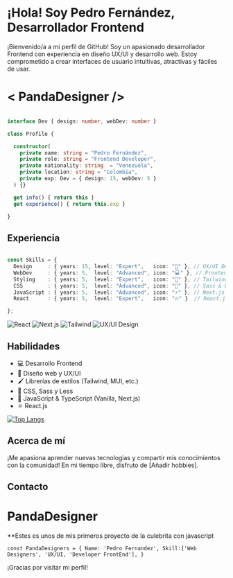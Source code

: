 # ¡Hola! Soy Pedro Fernández, Desarrollador Frontend

¡Bienvenido/a a mi perfil de GitHub! Soy un apasionado desarrollador Frontend con experiencia en diseño UX/UI y desarrollo web. Estoy comprometido a crear interfaces de usuario intuitivas, atractivas y fáciles de usar.

# < PandaDesigner />

```typescript

interface Dev { design: number, webDev: number }

class Profile {

  constructor(
    private name: string = "Pedro Fernández",
    private role: string = "Frontend Developer",
    private nationality: string  = "Venezuela",
    private location: string = "Colombia",
    private exp: Dev = { design: 15, webDev: 5 }
  ) {}

  get info() { return this }
  get experience() { return this.exp }

}

```

## Experiencia

```typescript

const Skills = {
  Design     : { years: 15, level: "Expert",   icon: "🎨" }, // UX/UI Design
  WebDev     : { years: 5,  level: "Advanced", icon: "💻" }, // Frontend
  Styling    : { years: 5,  level: "Expert",   icon: "🚀" }, // Tailwind & MUI
  CSS        : { years: 5,  level: "Advanced", icon: "🌟" }, // Sass & Less
  JavaScript : { years: 5,  level: "Advanced", icon: "⚡" }, // Next.js & TypeScript
  React      : { years: 5,  level: "Expert",   icon: "🔥" }  // React.js & TypeScript

};

```
![React](https://img.shields.io/badge/React.js-75%25-61DAFB?style=flat-square)
![Next.js](https://img.shields.io/badge/Next.js-70%25-000000?style=flat-square)
![Tailwind](https://img.shields.io/badge/Tailwind%20CSS-80%25-38B2AC?style=flat-square)
![UX/UI Design](https://img.shields.io/badge/UX/UI%20Design-90%25-FF66B2?style=flat-square)

## Habilidades

- 💻 Desarrollo Frontend
- 🎨 Diseño web y UX/UI
- 🖌️ Librerías de estilos (Tailwind, MUI, etc.)
- 🎨 CSS, Sass y Less
- 🚀 JavaScript & TypeScript (Vanilla, Next.js)
- ⚛️ React.js

 [![Top Langs](https://github-readme-stats.vercel.app/api/top-langs/?username=PandaDesigner&layout=compact&theme=radical)](https://github.com/anuraghazra/github-readme-stats)

## Acerca de mí

¡Me apasiona aprender nuevas tecnologías y compartir mis conocimientos con la comunidad! En mi tiempo libre, disfruto de [Añadir hobbies].

## Contacto

 # PandaDesigner
**Estes es unos de mis primeros proyecto de la culebrita con javascript 

``
const PandaDesigners = {
Name: 'Pedro Fernandez',
Skill:['Web Designers', 'UX/UI, 'Developer FrontEnd'],
}
``

¡Gracias por visitar mi perfil!
